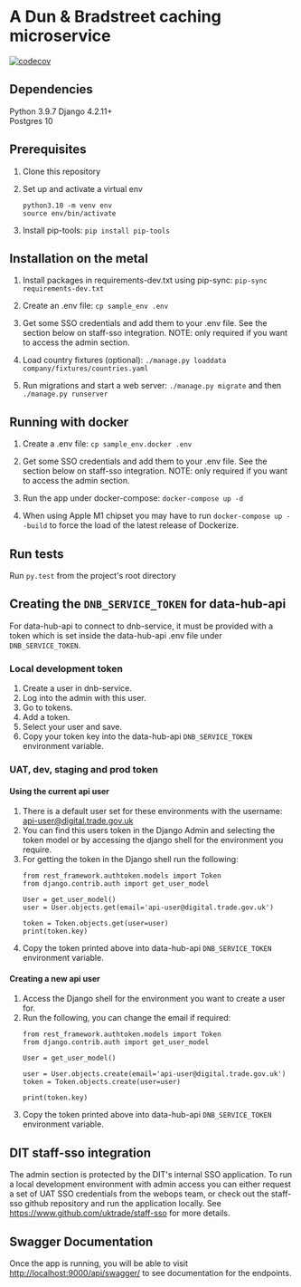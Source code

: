 # A Dun & Bradstreet caching microservice

[![codecov](https://codecov.io/gh/uktrade/dnb-service/branch/master/graph/badge.svg)](https://codecov.io/gh/uktrade/dnb-service)

## Dependencies

Python 3.9.7
Django 4.2.11+  
Postgres 10  

## Prerequisites

1. Clone this repository

2. Set up and activate a virtual env  
   ````
   python3.10 -m venv env
   source env/bin/activate
   ````

3. Install pip-tools: `pip install pip-tools`

## Installation on the metal

1. Install packages in requirements-dev.txt using pip-sync: `pip-sync requirements-dev.txt`

2. Create an .env file: `cp sample_env .env`

3. Get some SSO credentials and add them to your .env file. See the section below on staff-sso integration.
   NOTE: only required if you want to access the admin section.

4. Load country fixtures (optional): `./manage.py loaddata company/fixtures/countries.yaml`

5. Run migrations and start a web server: `./manage.py migrate` and then `./manage.py runserver`

## Running with docker

1. Create a .env file: `cp sample_env.docker .env`

2. Get some SSO credentials and add them to your .env file. See the section below on staff-sso integration.
   NOTE: only required if you want to access the admin section.

3. Run the app under docker-compose: `docker-compose up -d`

4. When using Apple M1 chipset you may have to run `docker-compose up --build` to force the load of the latest release of Dockerize.

## Run tests

Run `py.test` from the project's root directory

## Creating the `DNB_SERVICE_TOKEN` for data-hub-api

For data-hub-api to connect to dnb-service, it must be provided with a token which is set inside the data-hub-api .env file under `DNB_SERVICE_TOKEN`.

### Local development token

1. Create a user in dnb-service.
2. Log into the admin with this user.
3. Go to tokens.
4. Add a token.
5. Select your user and save.
6. Copy your token key into the data-hub-api `DNB_SERVICE_TOKEN` environment variable.

### UAT, dev, staging and prod token

#### Using the current api user

1. There is a default user set for these environments with the username: api-user@digital.trade.gov.uk
2. You can find this users token in the Django Admin and selecting the token model or by accessing the django shell for the environment you require.
3. For getting the token in the Django shell run the following:
   ```
   from rest_framework.authtoken.models import Token
   from django.contrib.auth import get_user_model

   User = get_user_model()
   user = User.objects.get(email='api-user@digital.trade.gov.uk')

   token = Token.objects.get(user=user)
   print(token.key)
   ```
4. Copy the token printed above into data-hub-api `DNB_SERVICE_TOKEN` environment variable.

#### Creating a new api user

1. Access the Django shell for the environment you want to create a user for.
2. Run the following, you can change the email if required:
   ```
   from rest_framework.authtoken.models import Token
   from django.contrib.auth import get_user_model

   User = get_user_model()

   user = User.objects.create(email='api-user@digital.trade.gov.uk')
   token = Token.objects.create(user=user)

   print(token.key)
   ```
4. Copy the token printed above into data-hub-api `DNB_SERVICE_TOKEN` environment variable.

## DIT staff-sso integration

The admin section is protected by the DIT's internal SSO application.  To run a local development environment with admin
access you can either request a set of UAT SSO credentials from the webops team, or check out the staff-sso github
repository and run the application locally. See <https://www.github.com/uktrade/staff-sso> for more details.

## Swagger Documentation

Once the app is running, you will be able to visit <http://localhost:9000/api/swagger/> to see documentation for the endpoints.
